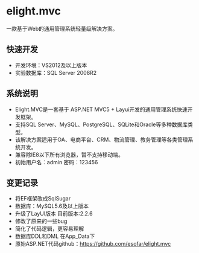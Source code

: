 # elight.mvc
一款基于Web的通用管理系统轻量级解决方案。
## 快速开发
* 开发环境：VS2012及以上版本
* 实验数据库：SQL Server 2008R2
## 系统说明
* Elight.MVC是一套基于 ASP.NET MVC5 + Layui开发的通用管理系统快速开发框架。
* 支持SQL Server、MySQL、PostgreSQL、SQLite和Oracle等多种数据库类型。
* 该解决方案适用于OA、电商平台、CRM、物流管理、教务管理等各类管理系统开发。
* 兼容除IE8以下所有浏览器，暂不支持移动端。
* 初始用户名：admin 密码：123456
## 变更记录
* 将EF框架改成SqlSugar
* 数据库：MySQL5.6及以上版本
* 升级了LayUI版本 目前版本:2.2.6
* 修改了原来的一些bug
* 简化了代码逻辑，更容易理解
* 数据库DDL和DML 在App_Data下
* 原始ASP.NET代码github：https://github.com/esofar/elight.mvc

